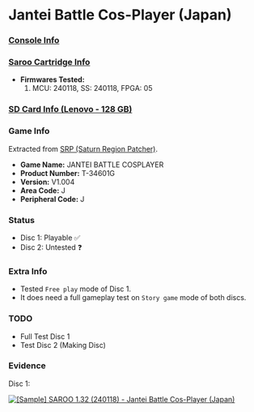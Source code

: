 # Jantei Battle Cos-Player (Japan)

### [Console Info](../../../../Info/Consoles/VA13/README.md)

### [Saroo Cartridge Info](../../../../Info/Cartridges/RetroGameParadiseStore/1.32F/README.md)

- <b>Firmwares Tested:</b>
  1. MCU: 240118, SS: 240118, FPGA: 05

### [SD Card Info (Lenovo - 128 GB)](../../../../Info/SdCards/Lenovo/128GB/README.md)

### Game Info

Extracted from [SRP (Saturn Region Patcher)](https://segaxtreme.net/resources/saturn-region-patcher.81/download).

- <b>Game Name:</b> JANTEI BATTLE COSPLAYER
- <b>Product Number:</b> T-34601G
- <b>Version:</b> V1.004
- <b>Area Code:</b> J
- <b>Peripheral Code:</b> J

### Status

- Disc 1: Playable :white_check_mark:
- Disc 2: Untested :question:

### Extra Info

- Tested `Free play` mode of Disc 1.
- It does need a full gameplay test on `Story game` mode of both discs.

### TODO

- Full Test Disc 1
- Test Disc 2 (Making Disc)

### Evidence

Disc 1:

[![[Sample] SAROO 1.32 (240118) - Jantei Battle Cos-Player (Japan)](https://img.youtube.com/vi/yiBD0m6xWVA/0.jpg)](https://www.youtube.com/watch?v=yiBD0m6xWVA)
